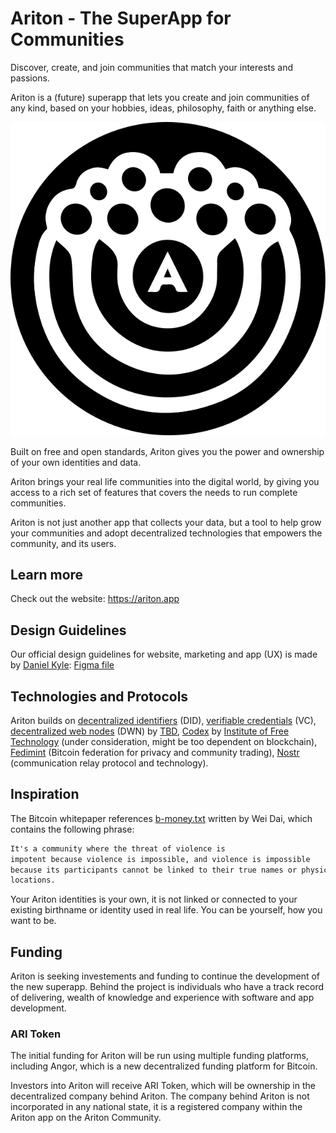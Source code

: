 # Ariton - The SuperApp for Communities

Discover, create, and join communities that match your interests and passions.

Ariton is a (future) superapp that lets you create and join communities of any kind, 
based on your hobbies, ideas, philosophy, faith or anything else. 

![Ariton logo](/docs/assets/ariton-icon-dark.svg)

Built on free and open standards, Ariton gives you the power and ownership of 
your own identities and data.

Ariton brings your real life communities into the digital world, by giving you 
access to a rich set of features that covers the needs to run complete communities.

Ariton is not just another app that collects your data, but a tool to help grow 
your communities and adopt decentralized technologies that empowers the community, 
and its users.

## Learn more

Check out the website: https://ariton.app

## Design Guidelines

Our official design guidelines for website, marketing and app (UX) is made by [Daniel Kyle](https://github.com/Danielogenna):
[Figma file](https://www.figma.com/design/gR9iJwS79tfOqlzkDcCR9X/Ariton?node-id=0-1&t=kbYlzyj78vEoMwqY-1)

## Technologies and Protocols

Ariton builds on [decentralized identifiers](https://developer.tbd.website/docs/web5/learn/decentralized-identifiers) (DID), [verifiable credentials](https://developer.tbd.website/docs/web5/learn/verifiable-credentials) (VC), [decentralized web nodes](https://developer.tbd.website/docs/web5/learn/decentralized-web-nodes/) (DWN) by [TBD](https://www.tbd.website/), [Codex](https://blog.codex.storage/decentralised-storage-for-virtual-self-sovereign-territories/) by [Institute of Free Technology](https://free.technology/) (under consideration, might be too dependent on blockchain), [Fedimint](https://fedimint.org/) (Bitcoin federation for privacy and community trading), [Nostr](https://nostr.com/) (communication relay protocol and technology).

## Inspiration

The Bitcoin whitepaper references [b-money.txt](http://www.weidai.com/bmoney.txt) written by Wei Dai, which contains the following phrase:

```txt
It's a community where the threat of violence is
impotent because violence is impossible, and violence is impossible
because its participants cannot be linked to their true names or physical
locations.
```

Your Ariton identities is your own, it is not linked or connected to your existing birthname or identity used in real life. You can be yourself, how you want to be.

## Funding

Ariton is seeking investements and funding to continue the development of the new superapp. Behind the project is individuals who have a track record of delivering, wealth of knowledge and experience with software and app development.

### ARI Token

The initial funding for Ariton will be run using multiple funding platforms, including Angor, which is a new decentralized funding platform for Bitcoin.

Investors into Ariton will receive ARI Token, which will be ownership in the decentralized company behind Ariton. The company behind Ariton is not incorporated in any national state, it is a registered company within the Ariton app on the Ariton Community.